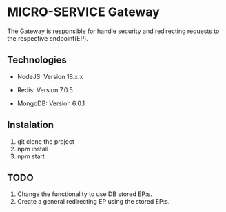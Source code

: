 # MICRO-SERVICE Gateway

The Gateway is responsible for handle security and redirecting requests to the respective endpoint(EP).

## Technologies

* NodeJS: Version 18.x.x

* Redis: Version 7.0.5

* MongoDB: Version 6.0.1

## Instalation

1. git clone the project
2. npm install
3. npm start

## TODO

1. Change the functionality to use DB stored EP:s.
2. Create a general redirecting EP using the stored EP:s.
